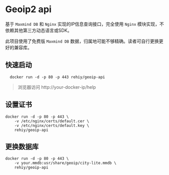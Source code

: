# Geoip2 api

基于 `Maxmind DB` 和 `Nginx` 实现的IP信息查询接口，完全使用 `Nginx` 模块实现，不依赖其他第三方动态语言或SDK。

此项目使用了免费版 `Maxmind DB` 数据，归属地可能不够精确。读者可自行更换更好的兼容库。

## 快速启动

```
  docker run -d -p 80 -p 443 rehiy/geoip-api
```

> 浏览器访问 http://your-docker-ip/help

## 设置证书

```
docker run -d -p 80 -p 443 \
    -v /etc/nginx/certs/default.cer \
    -v /etc/nginx/certs/default.key \
    rehiy/geoip-api
```

## 更换数据库

```
docker run -d -p 80 -p 443 \
    -v your.mmdb:usr/share/geoip/city-lite.mmdb \
    rehiy/geoip-api
```

